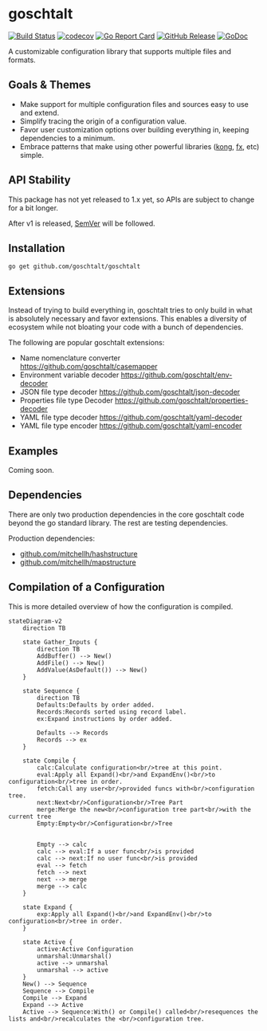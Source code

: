 <!--
SPDX-FileCopyrightText: 2022-2023 Weston Schmidt <weston_schmidt@alumni.purdue.edu>
SPDX-License-Identifier: Apache-2.0
-->
# goschtalt

[![Build Status](https://github.com/goschtalt/goschtalt/actions/workflows/ci.yml/badge.svg)](https://github.com/goschtalt/goschtalt/actions/workflows/ci.yml)
[![codecov](https://codecov.io/gh/goschtalt/goschtalt/graph/badge.svg?token=bLEl1jj8lu)](https://codecov.io/gh/goschtalt/goschtalt)
[![Go Report Card](https://goreportcard.com/badge/github.com/goschtalt/goschtalt)](https://goreportcard.com/report/github.com/goschtalt/goschtalt)
[![GitHub Release](https://img.shields.io/github/release/goschtalt/goschtalt.svg)](https://github.com/goschtalt/goschtalt/releases)
[![GoDoc](https://pkg.go.dev/badge/github.com/goschtalt/goschtalt)](https://pkg.go.dev/github.com/goschtalt/goschtalt)

A customizable configuration library that supports multiple files and formats.

## Goals & Themes

* Make support for multiple configuration files and sources easy to use and extend.
* Simplify tracing the origin of a configuration value.
* Favor user customization options over building everything in, keeping dependencies
  to a minimum.
* Embrace patterns that make using other powerful libraries ([kong](https://github.com/alecthomas/kong), [fx](https://github.com/uber-go/fx), etc) simple.

## API Stability

This package has not yet released to 1.x yet, so APIs are subject to change for
a bit longer.

After v1 is released, [SemVer](http://semver.org/) will be followed.

## Installation

```shell
go get github.com/goschtalt/goschtalt
```

## Extensions

Instead of trying to build everything in, goschtalt tries to only build in what
is absolutely necessary and favor extensions.  This enables a diversity of
ecosystem while not bloating your code with a bunch of dependencies.

The following are popular goschtalt extensions:

* Name nomenclature converter https://github.com/goschtalt/casemapper
* Environment variable decoder https://github.com/goschtalt/env-decoder
* JSON file type decoder https://github.com/goschtalt/json-decoder
* Properties file type Decoder https://github.com/goschtalt/properties-decoder
* YAML file type decoder https://github.com/goschtalt/yaml-decoder
* YAML file type encoder https://github.com/goschtalt/yaml-encoder

## Examples

Coming soon.

## Dependencies

There are only two production dependencies in the core goschtalt code beyond the
go standard library.  The rest are testing dependencies.

Production dependencies:

* [github.com/mitchellh/hashstructure](https://github.com/mitchellh/hashstructure)
* [github.com/mitchellh/mapstructure](https://github.com/mitchellh/mapstructure)

## Compilation of a Configuration

This is more detailed overview of how the configuration is compiled.

```mermaid
stateDiagram-v2
    direction TB

    state Gather_Inputs {
        direction TB
        AddBuffer() --> New()
        AddFile() --> New()
        AddValue(AsDefault()) --> New()
    }

    state Sequence {
        direction TB
        Defaults:Defaults by order added.
        Records:Records sorted using record label.
        ex:Expand instructions by order added.

        Defaults --> Records
        Records --> ex
    }

    state Compile {
        calc:Calculate configuration<br/>tree at this point.
        eval:Apply all Expand()<br/>and ExpandEnv()<br/>to configuration<br/>tree in order.
        fetch:Call any user<br/>provided funcs with<br/>configuration tree.
        next:Next<br/>Configuration<br/>Tree Part
        merge:Merge the new<br/>configuration tree part<br/>with the current tree
        Empty:Empty<br/>Configuration<br/>Tree


        Empty --> calc
        calc --> eval:If a user func<br/>is provided
        calc --> next:If no user func<br/>is provided
        eval --> fetch
        fetch --> next
        next --> merge
        merge --> calc
    }

    state Expand {
        exp:Apply all Expand()<br/>and ExpandEnv()<br/>to configuration<br/>tree in order.
    }

    state Active {
        active:Active Configuration
        unmarshal:Unmarshal()
        active --> unmarshal
        unmarshal --> active
    }
    New() --> Sequence
    Sequence --> Compile
    Compile --> Expand
    Expand --> Active
    Active --> Sequence:With() or Compile() called<br/>resequences the lists and<br/>recalculates the <br/>configuration tree.
```
